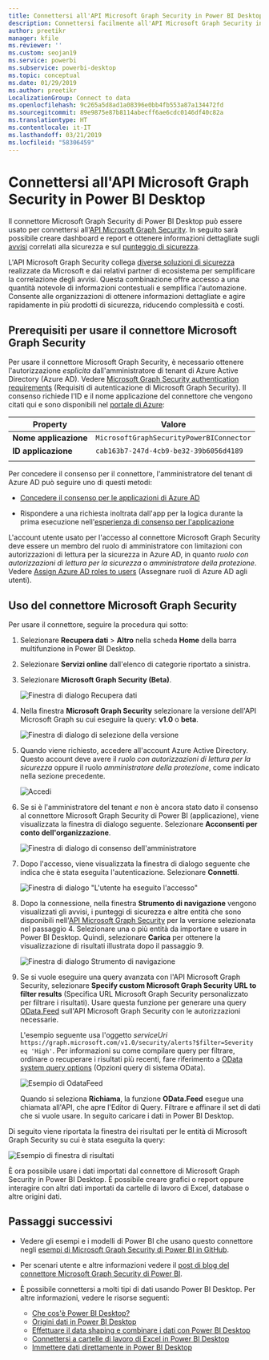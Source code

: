 ```yaml
---
title: Connettersi all'API Microsoft Graph Security in Power BI Desktop
description: Connettersi facilmente all'API Microsoft Graph Security in Power BI Desktop
author: preetikr
manager: kfile
ms.reviewer: ''
ms.custom: seojan19
ms.service: powerbi
ms.subservice: powerbi-desktop
ms.topic: conceptual
ms.date: 01/29/2019
ms.author: preetikr
LocalizationGroup: Connect to data
ms.openlocfilehash: 9c265a5d8ad1a08396e0bb4fb553a87a134472fd
ms.sourcegitcommit: 89e9875e87b8114abecff6ae6cdc0146df40c82a
ms.translationtype: HT
ms.contentlocale: it-IT
ms.lasthandoff: 03/21/2019
ms.locfileid: "58306459"
---
```

# <a name="connect-to-the-microsoft-graph-security-api-in-power-bi-desktop"></a>Connettersi all'API Microsoft Graph Security in Power BI Desktop

Il connettore Microsoft Graph Security di Power BI Desktop può essere usato per connettersi all'[API Microsoft Graph Security](https://aka.ms/graphsecuritydocs). In seguito sarà possibile creare dashboard e report e ottenere informazioni dettagliate sugli [avvisi](https://docs.microsoft.com/graph/api/resources/alert?view=graph-rest-1.0) correlati alla sicurezza e sul [punteggio di sicurezza](https://docs.microsoft.com/graph/api/resources/securescores?view=graph-rest-beta).

L'API Microsoft Graph Security collega [diverse soluzioni di sicurezza](https://aka.ms/graphsecurityalerts) realizzate da Microsoft e dai relativi partner di ecosistema per semplificare la correlazione degli avvisi. Questa combinazione offre accesso a una quantità notevole di informazioni contestuali e semplifica l'automazione. Consente alle organizzazioni di ottenere informazioni dettagliate e agire rapidamente in più prodotti di sicurezza, riducendo complessità e costi.

## <a name="prerequisites-to-use-the-microsoft-graph-security-connector"></a>Prerequisiti per usare il connettore Microsoft Graph Security

Per usare il connettore Microsoft Graph Security, è necessario ottenere l'autorizzazione *esplicita* dall'amministratore di tenant di Azure Active Directory (Azure AD). Vedere [Microsoft Graph Security authentication requirements](https://aka.ms/graphsecurityauth) (Requisiti di autenticazione di Microsoft Graph Security).
Il consenso richiede l'ID e il nome applicazione del connettore che vengono citati qui e sono disponibili nel [portale di Azure](https://portal.azure.com):

| Property | Valore |
|----------|-------|
| **Nome applicazione** | `MicrosoftGraphSecurityPowerBIConnector` |
| **ID applicazione** | `cab163b7-247d-4cb9-be32-39b6056d4189` |
|||

Per concedere il consenso per il connettore, l'amministratore del tenant di Azure AD può seguire uno di questi metodi:

* [Concedere il consenso per le applicazioni di Azure AD](https://docs.microsoft.com/azure/active-directory/develop/v2-permissions-and-consent)

* Rispondere a una richiesta inoltrata dall'app per la logica durante la prima esecuzione nell'[esperienza di consenso per l'applicazione](https://docs.microsoft.com/azure/active-directory/develop/application-consent-experience)
   
L'account utente usato per l'accesso al connettore Microsoft Graph Security deve essere un membro del ruolo di amministratore con limitazioni con autorizzazioni di lettura per la sicurezza in Azure AD, in quanto *ruolo con autorizzazioni di lettura per la sicurezza* o *amministratore della protezione*. Vedere [Assign Azure AD roles to users](https://docs.microsoft.com/graph/security-authorization#assign-azure-ad-roles-to-users) (Assegnare ruoli di Azure AD agli utenti).

## <a name="using-the-microsoft-graph-security-connector"></a>Uso del connettore Microsoft Graph Security

Per usare il connettore, seguire la procedura qui sotto:

1. Selezionare **Recupera dati** > **Altro** nella scheda **Home** della barra multifunzione in Power BI Desktop.
2. Selezionare **Servizi online** dall'elenco di categorie riportato a sinistra.
3. Selezionare **Microsoft Graph Security (Beta)**.

    ![Finestra di dialogo Recupera dati](media/desktop-connect-graph-security/GetData.PNG)
    
4. Nella finestra **Microsoft Graph Security** selezionare la versione dell'API Microsoft Graph su cui eseguire la query: **v1.0** o **beta**.

    ![Finestra di dialogo di selezione della versione](media/desktop-connect-graph-security/selectVersion.PNG)
    
5. Quando viene richiesto, accedere all'account Azure Active Directory. Questo account deve avere il *ruolo con autorizzazioni di lettura per la sicurezza* oppure il ruolo *amministratore della protezione*, come indicato nella sezione precedente.

    ![Accedi](media/desktop-connect-graph-security/SignIn.PNG) 
    
6. Se si è l'amministratore del tenant *e* non è ancora stato dato il consenso al connettore Microsoft Graph Security di Power BI (applicazione), viene visualizzata la finestra di dialogo seguente. Selezionare **Acconsenti per conto dell'organizzazione**.

    ![Finestra di dialogo di consenso dell'amministratore](media/desktop-connect-graph-security/AdminConsent.PNG)
    
7. Dopo l'accesso, viene visualizzata la finestra di dialogo seguente che indica che è stata eseguita l'autenticazione. Selezionare **Connetti**.

    ![Finestra di dialogo "L'utente ha eseguito l'accesso"](media/desktop-connect-graph-security/SignedIn.PNG)
    
8. Dopo la connessione, nella finestra **Strumento di navigazione** vengono visualizzati gli avvisi, i punteggi di sicurezza e altre entità che sono disponibili nell'[API Microsoft Graph Security](https://aka.ms/graphsecuritydocs) per la versione selezionata nel passaggio 4. Selezionare una o più entità da importare e usare in Power BI Desktop. Quindi, selezionare **Carica** per ottenere la visualizzazione di risultati illustrata dopo il passaggio 9.

    ![Finestra di dialogo Strumento di navigazione](media/desktop-connect-graph-security/NavTable.PNG)
    
9. Se si vuole eseguire una query avanzata con l'API Microsoft Graph Security, selezionare **Specify custom Microsoft Graph Security URL to filter results** (Specifica URL Microsoft Graph Security personalizzato per filtrare i risultati). Usare questa funzione per generare una query [OData.Feed](https://docs.microsoft.com/power-bi/desktop-connect-odata) sull'API Microsoft Graph Security con le autorizzazioni necessarie.

   L'esempio seguente usa l'oggetto *serviceUri* `https://graph.microsoft.com/v1.0/security/alerts?$filter=Severity eq 'High'`. Per informazioni su come compilare query per filtrare, ordinare o recuperare i risultati più recenti, fare riferimento a [OData system query options](https://docs.microsoft.com/graph/query-parameters) (Opzioni query di sistema OData).

   ![Esempio di OdataFeed](media/desktop-connect-graph-security/ODataFeed.PNG)
    
   Quando si seleziona **Richiama**, la funzione **OData.Feed** esegue una chiamata all'API, che apre l'Editor di Query. Filtrare e affinare il set di dati che si vuole usare. In seguito caricare i dati in Power BI Desktop.

Di seguito viene riportata la finestra dei risultati per le entità di Microsoft Graph Security su cui è stata eseguita la query:

   ![Esempio di finestra di risultati](media/desktop-connect-graph-security/Result.PNG)
    

È ora possibile usare i dati importati dal connettore di Microsoft Graph Security in Power BI Desktop. È possibile creare grafici o report oppure interagire con altri dati importati da cartelle di lavoro di Excel, database o altre origini dati.

## <a name="next-steps"></a>Passaggi successivi
* Vedere gli esempi e i modelli di Power BI che usano questo connettore negli [esempi di Microsoft Graph Security di Power BI in GitHub](https://aka.ms/graphsecuritypowerbiconnectorsamples).

* Per scenari utente e altre informazioni vedere il [post di blog del connettore Microsoft Graph Security di Power BI](https://aka.ms/graphsecuritypowerbiconnectorblogpost).

* È possibile connettersi a molti tipi di dati usando Power BI Desktop. Per altre informazioni, vedere le risorse seguenti:

    * [Che cos'è Power BI Desktop?](desktop-what-is-desktop.md)
    * [Origini dati in Power BI Desktop](desktop-data-sources.md)
    * [Effettuare il data shaping e combinare i dati con Power BI Desktop](desktop-shape-and-combine-data.md)
    * [Connettersi a cartelle di lavoro di Excel in Power BI Desktop](desktop-connect-excel.md)
    * [Immettere dati direttamente in Power BI Desktop](desktop-enter-data-directly-into-desktop.md)
